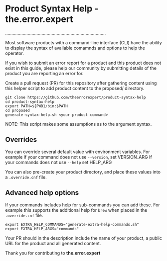 # Product Syntax Help - the.error.expert

................................................................................

Most software products with a command-line interface (CLI) have the ability to
display the syntax of available comamnds and options to help the operator.

If you wish to submit an error report for a product and this product does not 
exist in this guide, please help our community by submitting details of the 
product you are reporting an error for. 

Create a pull request (PR) for this repository after gathering content using
this helper script to add product content to the proposed/ directory.
	
```
git clone https://github.com/theerrorexpert/product-syntax-help
cd product-syntax-help
export PATH=${PWD}/bin:$PATH
cd proposed
generate-syntax-help.sh <your product command>
```

NOTE: This script makes some assumptions as to the argument syntax. 

## Overrides

You can override several default value with environment variables.
For example if your command does not use `--version`, set VERSION_ARG
If your commands does not use `--help` set HELP_ARG

You can also pre-create your product directory, and place these values into
a `.override.cnf` file.

## Advanced help options
If your commands includes help for sub-commands you can add these. For
example this supports the additional help for `brew` when placed in the
`.override.cnf` file.

```
export EXTRA_HELP_COMMANDS="generate-extra-help-commands.sh"
export EXTRA_HELP_ARGS="commands"
```

Your PR should in the description include the name of your product, a
public URL for the product and all generated content.

Thank you for contributing to **the.error.expert**
